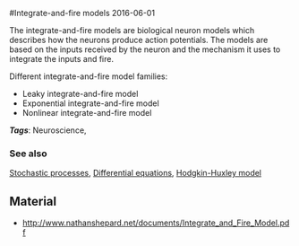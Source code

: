 
#Integrate-and-fire models
2016-06-01

The integrate-and-fire models are biological neuron models which describes how the neurons produce action potentials. The models are based on the inputs received by the neuron and the mechanism it uses to integrate the inputs and fire.

Different integrate-and-fire model families:
* Leaky integrate-and-fire model
* Exponential integrate-and-fire model
* Nonlinear integrate-and-fire model

***Tags***: Neuroscience, 

### See also
[Stochastic processes](/stochastic_processes), [Differential equations](/differential_equations), [Hodgkin-Huxley model](/hodgkin-huxley_model)
## Material
* http://www.nathanshepard.net/documents/Integrate_and_Fire_Model.pdf


